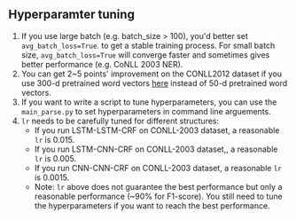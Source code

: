 ## Hyperparamter tuning

1. If you use large batch (e.g. batch_size > 100), you'd better set `avg_batch_loss=True`.  to get a stable training process. For small batch size, `avg_batch_loss=True` will converge faster and sometimes gives better performance (e.g. CoNLL 2003 NER).
2. You can get 2~5 points' improvement on the CONLL2012 dataset if you use 300-d pretrained word vectors [here](https://nlp.stanford.edu/projects/glove/) instead of 50-d pretrained word vectors.
3. If you want to write a script to tune hyperparameters, you can use the `main_parse.py` to set hyperparameters in command line arguements.
4. `lr` needs to be carefully tuned for different structures:
    * If you run LSTM-LSTM-CRF on CONLL-2003 dataset, a reasonable `lr` is 0.015.
    * If you run LSTM-CNN-CRF on CONLL-2003 dataset,, a reasonable `lr` is 0.005.
    * If you run CNN-CNN-CRF on CONLL-2003 dataset, a reasonable `lr` is 0.0015.
    * Note: `lr` above does not guarantee the best performance but only a reasonable performance (~90% for F1-score). You still need to tune the hyperparameters if you want to reach the best performance.